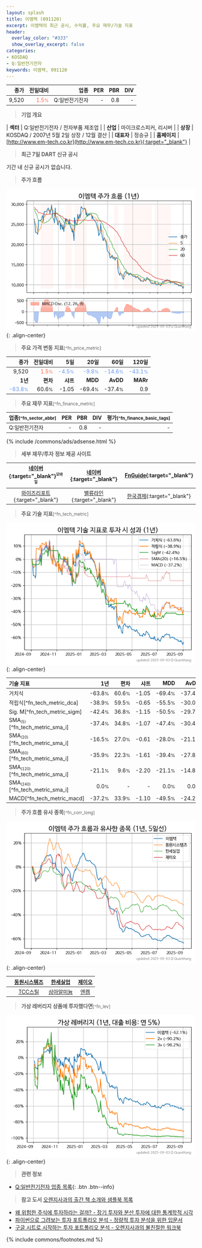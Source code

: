 ```yaml
---
layout: splash
title: 이엠텍 (091120)
excerpt: 이엠텍의 최근 공시, 수익률, 주요 재무/기술 지표
header:
  overlay_color: "#333"
  show_overlay_excerpt: false
categories:
- KOSDAQ
- Q:일반전기전자
keywords: 이엠텍, 091120
---
```


| **종가** | **전일대비** | **업종** | **PER** | **PBR** | **DIV** |
| -------: | -----------: | -------: | ------: | ------: | ------: |
| 9,520 | <span style="color: tomato">1.5<small>%</small></span> | Q:일반전기전자 | - | 0.8 | - |

<!-- more -->


> **기업 개요**<a id="company"></a>

| <span style="white-space:nowrap;">**섹터**</span> | Q:일반전기전자 / 전자부품 제조업 |
| <span style="white-space:nowrap;">**산업**</span> | 마이크로스피커, 리시버 |
| <span style="white-space:nowrap;">**상장**</span> | KOSDAQ / 2007년 5월 2일 상장 / 12월 결산 |
| <span style="white-space:nowrap;">**대표자**</span> | 정승규 |
| <span style="white-space:nowrap;">**홈페이지**</span> | [http://www.em-tech.co.kr](http://www.em-tech.co.kr){:target="_blank"} |


> **최근 7일 DART 신규 공시**<a id="dart"></a>

기간 내 신규 공시가 없습니다.


> **주가 흐름**<a id="price"></a>

![091120](/stock/images/091120.png){: .align-center}


> **주요 가격 변동 지표**<small>[^fn_price_metric]</small>

| **종가** | **전일대비** | **5일** | **20일** | **60일** | **120일** |
| -------: | -----------: | ------: | -------: | -------: | --------: |
| 9,520 | <span style="color: tomato">1.5<small>%</small></span> | <span style="color: cornflowerblue">-4.5<small>%</small></span> | <span style="color: cornflowerblue">-9.8<small>%</small></span> | <span style="color: cornflowerblue">-14.6<small>%</small></span> | <span style="color: cornflowerblue">-43.1<small>%</small></span> |
| **1년** | **편차** | **샤프** | **MDD** | **AvDD** | **MARr** |
| <span style="color: cornflowerblue">-63.8<small>%</small></span> | 60.6<small>%</small> | -1.05 | -69.4<small>%</small> | -37.4<small>%</small> | 0.9 |


> **주요 재무 지표**<small>[^fn_finance_metric]</small>

| **업종**<small>[^fn_sector_abbr]</small> | **PER** | **PBR** | **DIV** | **평가**<small>[^fn_finance_basic_tags]</small> |
| :--------------------------------------- | ------: | ------: | ------: | ----------------------------------------------: |
| Q:일반전기전자 | - | 0.8 | - | - |



{% include /commons/ads/adsense.html %}

> **세부 재무/투자 정보 제공 사이트**

| [네이버](https://m.stock.naver.com/domestic/stock/091120/finance/summary){:target="_blank"}<sup><small>모바일</small></sup> | [네이버](https://finance.naver.com/item/coinfo.naver?code=091120){:target="_blank"} | [FnGuide](https://comp.fnguide.com/SVO2/ASP/SVD_Invest.asp?gicode=A091120&MenuYn=Y){:target="_blank"} |
| :---: | :---: | :---: |
| [와이즈리포트](https://comp.wisereport.co.kr/company/c1040001.aspx?cmp_cd=091120){:target="_blank"} | [밸류라인](https://www.valueline.co.kr/finance/summary/091120){:target="_blank"} | [한국경제](https://markets.hankyung.com/stock/091120/financial-summary){:target="_blank"} |


> **주요 기술 지표**<small>[^fn_tech_metric]</small>


![091120](/stock/images/091120_tech.png){: .align-center}

| **기술 지표** | **1년** | **편차** | **샤프** | **MDD** | **AvDD** |
| :------------ | ------: | -----------: | -------: | ------: | -------: |
| 거치식 | -63.8<small>%</small> | 60.6<small>%</small> | -1.05 | -69.4<small>%</small> | -37.4<small>%</small> |
| 적립식[^fn_tech_metric_dca] | -38.9<small>%</small> | 59.5<small>%</small> | -0.65 | -55.5<small>%</small> | -30.0<small>%</small> |
| Sig. M[^fn_tech_metric_sigm] | -42.4<small>%</small> | 36.8<small>%</small> | -1.15 | -50.5<small>%</small> | -29.7<small>%</small> |
| SMA<small><sub>(5)</sub></small>[^fn_tech_metric_sma_i] | -37.4<small>%</small> | 34.8<small>%</small> | -1.07 | -47.4<small>%</small> | -30.4<small>%</small> |
| SMA<small><sub>(20)</sub></small>[^fn_tech_metric_sma_i] | -16.5<small>%</small> | 27.0<small>%</small> | -0.61 | -28.0<small>%</small> | -21.1<small>%</small> |
| SMA<small><sub>(60)</sub></small>[^fn_tech_metric_sma_i] | -35.9<small>%</small> | 22.3<small>%</small> | -1.61 | -39.4<small>%</small> | -27.8<small>%</small> |
| SMA<small><sub>(120)</sub></small>[^fn_tech_metric_sma_i] | -21.1<small>%</small> | 9.6<small>%</small> | -2.20 | -21.1<small>%</small> | -14.8<small>%</small> |
| SMA<small><sub>(240)</sub></small>[^fn_tech_metric_sma_i] | 0.0<small>%</small> | - | - | 0.0<small>%</small> | 0.0<small>%</small> |
| MACD[^fn_tech_metric_macd] | -37.2<small>%</small> | 33.9<small>%</small> | -1.10 | -49.5<small>%</small> | -24.2<small>%</small> |


> **주가 흐름 유사 종목**<a id="corr"></a><small>[^fn_corr_long]</small>

![091120](/stock/images/091120_corr.png){: .align-center}

|       | [동원시스템즈](/014820/) | [한세실업](/105630/) | [제이오](/418550/) |
| :---: | :------------------------------------: | :------------------------------------: | :------------------------------------: |
|       | [TCC스틸](/002710/) | [삼아알미늄](/006110/) | [엔켐](/348370/) |


> **가상 레버리지 상품에 투자했다면**<a id="2x"></a><small>[^fn_lev]</small>

![091120](/stock/images/091120_2x.png){: .align-center}


> **관련 정보**

- [Q:일반전기전자 업종 목록](/stats/sector/kosdaq_업종_일반전기전자_종목/){: .btn .btn--info}

> **참고 도서** [오렌지사과의 출간 책 소개와 샘플북 목록](https://kongdori.tistory.com/691)

- [왜 위험한 주식에 투자하라는 걸까? - 장기 투자와 분산 투자에 대한 통계학적 시각](https://kongdori.tistory.com/421)
- [파이썬으로 그려보는 투자 포트폴리오 분석  - 정량적 투자 분석을 위한 입문서](https://kongdori.tistory.com/643)
- [구글 시트로 시작하는 투자 포트폴리오 분석 - 오렌지사과의 불친절한 워크북](https://kongdori.tistory.com/449)


{% include commons/footnotes.md %}